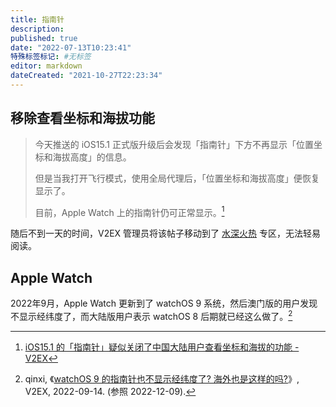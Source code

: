 ```yaml
---
title: 指南针
description:
published: true
date: "2022-07-13T10:23:41"
特殊标签标记: #无标签
editor: markdown
dateCreated: "2021-10-27T22:23:34"
---
```


## 移除查看坐标和海拔功能

> 今天推送的 iOS15.1 正式版升级后会发现「指南针」下方不再显示「位置坐标和海拔高度」的信息。  
>
> 但是当我打开飞行模式，使用全局代理后，「位置坐标和海拔高度」便恢复显示了。 
> 
> 目前，Apple Watch 上的指南针仍可正常显示。[^810587]

[^810587]: [iOS15.1 的「指南针」疑似关闭了中国大陆用户查看坐标和海拔的功能 - V2EX](https://web.archive.org/web/20211026125600/https://v2ex.com/t/810587)

随后不到一天的时间，V2EX 管理员将该帖子移动到了 [水深火热](/website/V2EX.md#水深火热) 专区，无法轻易阅读。

## Apple Watch

2022年9月，Apple Watch 更新到了 watchOS 9 系统，然后澳门版的用户发现不显示经纬度了，而大陆版用户表示 watchOS 8 后期就已经这么做了。[^879879]

[^879879]: qinxi, 《[watchOS 9 的指南针也不显示经纬度了? 海外也是这样的吗?](https://web.archive.org/web/20220915002739/https://www.v2ex.com/t/879879)》, V2EX, 2022-09-14. (参照 2022-12-09).
